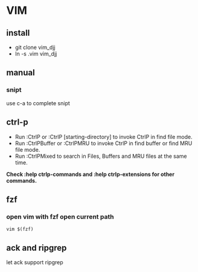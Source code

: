 # VIM

## install

- git clone vim\_djj
- ln -s .vim vim\_djj

## manual

### snipt
use c-a to complete snipt

## ctrl-p
- Run :CtrlP or :CtrlP [starting-directory] to invoke CtrlP in find file mode.
- Run :CtrlPBuffer or :CtrlPMRU to invoke CtrlP in find buffer or find MRU file mode.
- Run :CtrlPMixed to search in Files, Buffers and MRU files at the same time.

**Check :help ctrlp-commands and :help ctrlp-extensions for other commands.**

## fzf

### open vim with fzf open current path
```
vim $(fzf)
```
## ack and ripgrep
let ack support ripgrep
